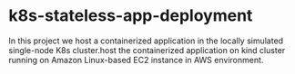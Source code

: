 # k8s-stateless-app-deployment
In this project we host a containerized application in the locally simulated single-node K8s cluster.host the containerized application on kind cluster running on Amazon Linux-based EC2 instance in AWS environment. 
